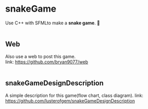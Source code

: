 # snakeGame
Use C++ with SFMLto make a **snake game**. 🐍<br>
<br>
## Web
Also use a web to post this game.<br>
link: https://github.com/bryan9077/web<br>
<br>
## snakeGameDesignDescription
A simple description for this game(flow chart, class diagram).
link: https://github.com/lusterofgem/snakeGameDesignDescription<br>
